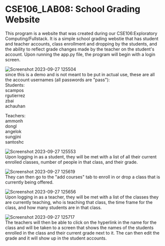 # CSE106_LAB08: School Grading Website
  
This program is a website that was created during our CSE106:Exploratory Computing/Fullstack. It is a simple school grading
webstie that has student and teacher accounts, class enrollment and dropping by the students, and the ability to reflect grade
changes made by the teacher on the student's account. Upon running the app.py file, the program will begin with a login screen.  

![Screenshot 2023-09-27 125504](https://github.com/scampos37/CSE106_Lab08/assets/115961998/eaee188e-5e94-410f-8888-1a831fcadc16)  
since this is a demo and is not meant to be put in actual use, these are all the account usernames (all passwords are "pass"):  
Students:  
scampos  
rgutierrez  
zbai  
achauhan  
  
Teachers:  
ammonh  
dongl  
angelok  
sungjini  
santoshc  
  
![Screenshot 2023-09-27 125553](https://github.com/scampos37/CSE106_Lab08/assets/115961998/9d1e2152-a58a-4bcf-955f-c3a3aed8af4b)  
Upon logging in as a student, they will be met with a list of all their current enrolled classes, number of people in that class,
and their grade.  
  
![Screenshot 2023-09-27 125619](https://github.com/scampos37/CSE106_Lab08/assets/115961998/2bc0d5b3-b588-46c3-b95e-71300167f3f5)  
They can then go to the "add courses" tab to enroll in or drop a class that is currently being offered.  
  
![Screenshot 2023-09-27 125656](https://github.com/scampos37/CSE106_Lab08/assets/115961998/9b952a34-d1a7-463f-abdd-08a7b3f74374)  
Upon logging in as a teacher, they will be met with a list of the classes they are currently teaching, who is teaching that class,
the time frame for the class, and how many students are in that class.  
  
![Screenshot 2023-09-27 125717](https://github.com/scampos37/CSE106_Lab08/assets/115961998/45b9176b-56c4-4159-bc3b-6649bf2f75e3)  
The teachers will then be able to click on the hyperlink in the name for the class and will be taken to a screen that shows the
names of the students enrolled in the class and their current grade next to it. The can then edit the grade and it will show up
in the student accounts.  

